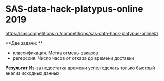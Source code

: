 # SAS-data-hack-platypus-online 2019

https://sascompetitions.ru/competitions/sas-data-hack-platypus-online#\

**Две задачи: **
- классификация. Метка отмены заказов 
- регерссия. Число часов от отказа до времени доставки

**Результат**
Из-за недостатка времени успел сделать только быстрый анализ исходных данных